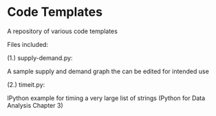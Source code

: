 # Code Templates
A repository of various code templates

Files included:

(1.) supply-demand.py:

A sample supply and demand graph the can be edited for intended use 

(2.) timeit.py:

IPython example for timing a very large list of strings (Python for Data Analysis Chapter 3)
